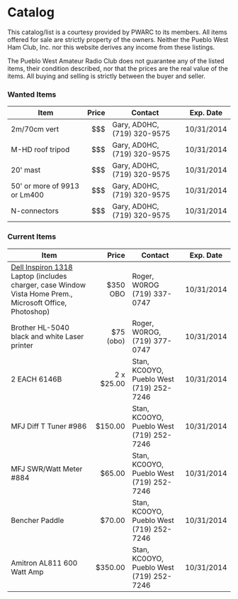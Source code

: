 Catalog
=======

This catalog/list is a courtesy provided by PWARC to its members. All items offered for sale are strictly property of the owners. Neither the Pueblo West Ham Club, Inc. nor this website derives any income from these listings.

The Pueblo West Amateur Radio Club does not guarantee any of the listed items, their
condition described, nor that the prices are the real value of the items. All buying and selling is strictly between the buyer and seller.

### Wanted Items ###
|Item|Price|Contact|Exp. Date|
|----|----:|-------|---------|
|2m/70cm vert|$$$|Gary, <span class="callsign">AD0HC</span>, (719) 320-9575 | 10/31/2014 |
|M-HD roof tripod|$$$|Gary, <span class="callsign">AD0HC</span>, (719) 320-9575 | 10/31/2014 |
|20' mast|$$$|Gary, <span class="callsign">AD0HC</span>, (719) 320-9575 | 10/31/2014 |
|50' or more of 9913 or Lm400|$$$|Gary, <span class="callsign">AD0HC</span>, (719) 320-9575 | 10/31/2014 |
|N-connectors|$$$|Gary, <span class="callsign">AD0HC</span>, (719) 320-9575 | 10/31/2014 |

### Current Items ###
|Item|Price|Contact|Exp. Date|
|----|----:|-------|---------|
|[Dell Inspiron 1318](http://www.dell.com/support/my-support/us/en/19/product-support/servicetag/71GW5G1/config) Laptop (includes charger, case Window Vista Home Prem., Microsoft Office, Photoshop)|$350 OBO|Roger, <span class="callsign">W0ROG</span> (719) 337-0747| 10/31/2014|
|Brother HL-5040 black and white Laser printer|$75 (obo)|Roger, <span class="callsign">W0ROG</span>, (719) 377-0747| 10/31/2014 |
|2 EACH 6146B|2 x $25.00|Stan, <span class="callsign">KC0OYO</span>, Pueblo West (719) 252-7246 | 10/31/2014 |
|MFJ Diff T Tuner #986 |$150.00 |Stan, <span class="callsign">KC0OYO</span>, Pueblo West (719) 252-7246 |10/31/2014|
|MFJ SWR/Watt Meter #884 |$65.00 |Stan, <span class="callsign">KC0OYO</span>, Pueblo West (719) 252-7246 |10/31/2014|
|Bencher Paddle |$70.00 |Stan, <span class="callsign">KC0OYO</span>, Pueblo West (719) 252-7246 |10/31/2014|
|Amitron AL811 600 Watt Amp| $350.00 |Stan, <span class="callsign">KC0OYO</span>, Pueblo West (719) 252-7246 |10/31/2014 |
